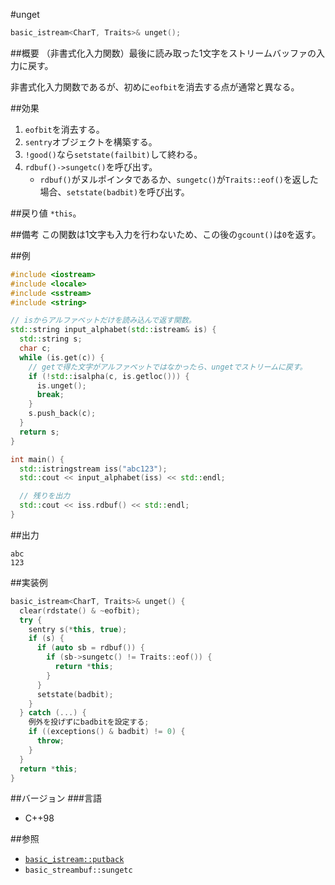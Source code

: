 #unget
```cpp
basic_istream<CharT, Traits>& unget();
```

##概要
（非書式化入力関数）最後に読み取った1文字をストリームバッファの入力に戻す。

非書式化入力関数であるが、初めに`eofbit`を消去する点が通常と異なる。

##効果
1. `eofbit`を消去する。
1. `sentry`オブジェクトを構築する。
1. `!good()`なら`setstate(failbit)`して終わる。
1. `rdbuf()->sungetc()`を呼び出す。
    - `rdbuf()`がヌルポインタであるか、`sungetc()`が`Traits::eof()`を返した場合、`setstate(badbit)`を呼び出す。

##戻り値
`*this`。

##備考
この関数は1文字も入力を行わないため、この後の`gcount()`は`0`を返す。

##例
```cpp
#include <iostream>
#include <locale>
#include <sstream>
#include <string>

// isからアルファベットだけを読み込んで返す関数。
std::string input_alphabet(std::istream& is) {
  std::string s;
  char c;
  while (is.get(c)) {
    // getで得た文字がアルファベットではなかったら、ungetでストリームに戻す。
    if (!std::isalpha(c, is.getloc())) {
      is.unget();
      break;
    }
    s.push_back(c);
  }
  return s;
}

int main() {
  std::istringstream iss("abc123");
  std::cout << input_alphabet(iss) << std::endl;

  // 残りを出力
  std::cout << iss.rdbuf() << std::endl;
}
```

##出力
```
abc
123
```

##実装例
```cpp
basic_istream<CharT, Traits>& unget() {
  clear(rdstate() & ~eofbit);
  try {
    sentry s(*this, true);
    if (s) {
      if (auto sb = rdbuf()) {
        if (sb->sungetc() != Traits::eof()) {
          return *this;
        }
      }
      setstate(badbit);
    }
  } catch (...) {
    例外を投げずにbadbitを設定する;
    if ((exceptions() & badbit) != 0) {
      throw;
    }
  }
  return *this;
}
```

##バージョン
###言語
- C++98

##参照

- [`basic_istream::putback`](./putback.md)
- `basic_streambuf::sungetc`
